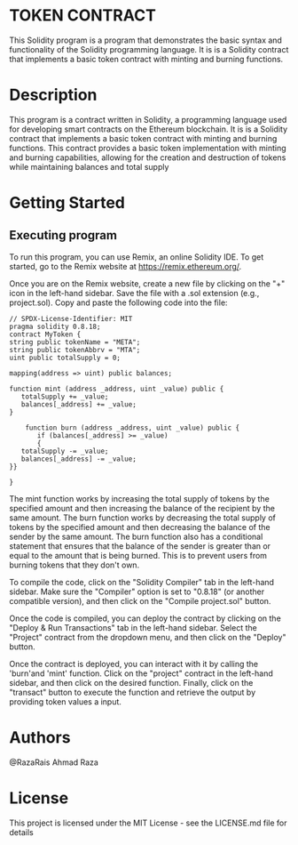 # TOKEN CONTRACT
This Solidity program is a  program that demonstrates the basic syntax and functionality of the Solidity programming language. It is is a Solidity contract that implements a basic token contract with minting and burning functions.
# Description
This program is a  contract written in Solidity, a programming language used for developing smart contracts on the Ethereum blockchain. It is is a Solidity contract that implements a basic token contract with minting and burning functions. This contract provides a basic token implementation with minting and burning capabilities, allowing for the creation and destruction of tokens while maintaining balances and total supply
# Getting Started
## Executing program
To run this program, you can use Remix, an online Solidity IDE. To get started, go to the Remix website at https://remix.ethereum.org/.

Once you are on the Remix website, create a new file by clicking on the "+" icon in the left-hand sidebar. Save the file with a .sol extension (e.g., project.sol). Copy and paste the following code into the file:
```
// SPDX-License-Identifier: MIT
pragma solidity 0.8.18;
contract MyToken {
string public tokenName = "META";
string public tokenAbbrv = "MTA";
uint public totalSupply = 0;
    
mapping(address => uint) public balances;
   
function mint (address _address, uint _value) public {
   totalSupply += _value;
   balances[_address] += _value;
}

    function burn (address _address, uint _value) public {
       if (balances[_address] >= _value)
       {
   totalSupply -= _value;
   balances[_address] -= _value;
}}

}
```

The mint function works by increasing the total supply of tokens by the specified amount and then increasing the balance of the recipient by the same amount. The burn function works by decreasing the total supply of tokens by the specified amount and then decreasing the balance of the sender by the same amount.
The burn function also has a conditional statement that ensures that the balance of the sender is greater than or equal to the amount that is being burned. This is to prevent users from burning tokens that they don't own.

To compile the code, click on the "Solidity Compiler" tab in the left-hand sidebar. Make sure the "Compiler" option is set to "0.8.18" (or another compatible version), and then click on the "Compile project.sol" button.

Once the code is compiled, you can deploy the contract by clicking on the "Deploy & Run Transactions" tab in the left-hand sidebar. Select the "Project" contract from the dropdown menu, and then click on the "Deploy" button.

Once the contract is deployed, you can interact with it by calling the 'burn'and 'mint'  function. Click on the "project" contract in the left-hand sidebar, and then click on the desired function. Finally, click on the "transact" button to execute the function and retrieve the output by providing token values a input.

# Authors
@RazaRais
Ahmad Raza
# License
This project is licensed under the MIT License - see the LICENSE.md file for details
